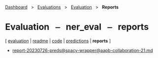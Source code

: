 [Dashboard](../../../index.md)  &nbsp; > &nbsp; [Evaluations](../../index.md)  &nbsp; > &nbsp; [Evaluation](../index.md)  &nbsp; > &nbsp; ****Reports**** 
# Evaluation &nbsp; ⎯ &nbsp; ner_eval &nbsp; ⎯ &nbsp; reports

\[ [evaluation](../index.md) | [readme](../readme.md) | [code](../code.md) | [predictions](../predictions/index.md) | **reports** \]

- [report-20230726-preds@spacy-wrapper@aapb-collaboration-21.md](https://github.com/clamsproject/aapb-evaluations/tree/854eeb362d3500232982eda53bda4eb47d76df51/ner_eval/report-20230726-preds@spacy-wrapper@aapb-collaboration-21.md)
